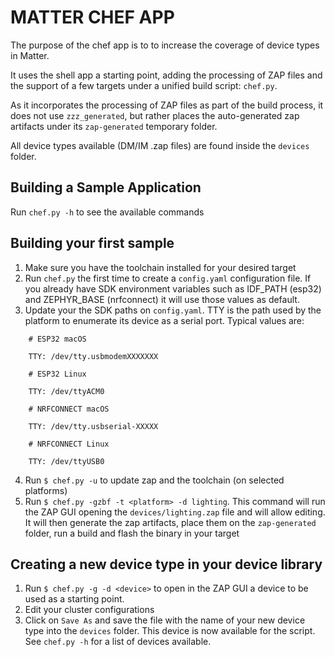 # MATTER CHEF APP

The purpose of the chef app is to to increase the coverage of device types in
Matter.

It uses the shell app a starting point, adding the processing of ZAP files and
the support of a few targets under a unified build script: `chef.py`.

As it incorporates the processing of ZAP files as part of the build process, it
does not use `zzz_generated`, but rather places the auto-generated zap artifacts
under its `zap-generated` temporary folder.

All device types available (DM/IM .zap files) are found inside the `devices`
folder.

## Building a Sample Application

Run `chef.py -h` to see the available commands

## Building your first sample

1. Make sure you have the toolchain installed for your desired target
2. Run `chef.py` the first time to create a `config.yaml` configuration file. If
   you already have SDK environment variables such as IDF_PATH (esp32) and
   ZEPHYR_BASE (nrfconnect) it will use those values as default.
3. Update your the SDK paths on `config.yaml`. TTY is the path used by the
   platform to enumerate its device as a serial port. Typical values are:

```
    # ESP32 macOS

    TTY: /dev/tty.usbmodemXXXXXXX

    # ESP32 Linux

    TTY: /dev/ttyACM0

    # NRFCONNECT macOS

    TTY: /dev/tty.usbserial-XXXXX

    # NRFCONNECT Linux

    TTY: /dev/ttyUSB0
```

4. Run `$ chef.py -u` to update zap and the toolchain (on selected platforms)
5. Run `$ chef.py -gzbf -t <platform> -d lighting`. This command will run the
   ZAP GUI opening the `devices/lighting.zap` file and will allow editing. It
   will then generate the zap artifacts, place them on the `zap-generated`
   folder, run a build and flash the binary in your target

## Creating a new device type in your device library

1. Run `$ chef.py -g -d <device>` to open in the ZAP GUI a device to be used as
   a starting point.
2. Edit your cluster configurations
3. Click on `Save As` and save the file with the name of your new device type
   into the `devices` folder. This device is now available for the script. See
   `chef.py -h` for a list of devices available.
